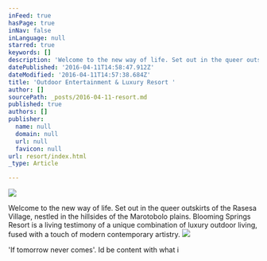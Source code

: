 ```yaml
---
inFeed: true
hasPage: true
inNav: false
inLanguage: null
starred: true
keywords: []
description: 'Welcome to the new way of life. Set out in the queer outskirts of the Rasesa Village, nestled in the hillsides of the Marotobolo plains. Blooming Springs Resort is a living testimony of a unique combination of luxury outdoor living, fused with a touch of modern contemporary artistry.'
datePublished: '2016-04-11T14:58:47.912Z'
dateModified: '2016-04-11T14:57:38.684Z'
title: 'Outdoor Entertainment & Luxury Resort '
author: []
sourcePath: _posts/2016-04-11-resort.md
published: true
authors: []
publisher:
  name: null
  domain: null
  url: null
  favicon: null
url: resort/index.html
_type: Article

---
```

![](https://the-grid-user-content.s3-us-west-2.amazonaws.com/6c4f0f8d-c9ef-492c-9aea-639306695d2f.jpg)

Welcome to the new way of life. Set out in the queer outskirts of the Rasesa Village, nestled in the hillsides of the Marotobolo plains. Blooming Springs Resort is a living testimony of a unique combination of luxury outdoor living, fused with a touch of modern contemporary artistry.
![](https://the-grid-user-content.s3-us-west-2.amazonaws.com/c5ef28b9-81fa-480e-b6ee-8f7b4c21b559.jpg)

'If tomorrow never comes'. Id be content with what i